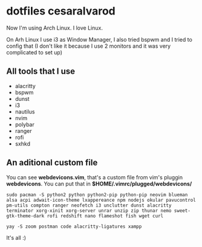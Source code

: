 # dotfiles cesaralvarod

Now I'm using Arch Linux. I love Linux.

On Arh Linux I use i3 as Window Manager, I also tried bspwm and I tried to config that (I don't like it because I use 2 monitors and it was very complicated to set up)

## All tools that I use

- alacritty
- bspwm
- dunst
- i3
- nautilus
- nvim
- polybar
- ranger
- rofi
- sxhkd

## An aditional custom file

You can see **webdevicons.vim**, that's a custom file from vim's pluggin **webdevicons**. You can put that in **$HOME/.vimrc/plugged/webdevicons/**

```
sudo pacman -S python2 python python2-pip python-pip neovim blueman alsa acpi adwait-icon-theme lxappereance npm nodejs okular pavucontrol pm-utils compton ranger neofetch i3 unclutter dunst alacritty terminator xorg-xinit xorg-server unrar unzip zip thunar nemo sweet-gtk-theme-dark rofi redshift nano flameshot fish wget curl
```

```
yay -S zoom postman code alacritty-ligatures xampp
```

It's all :)
